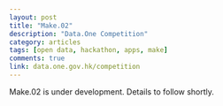 ```yaml
---
layout: post
title: "Make.02"
description: "Data.One Competition"
category: articles
tags: [open data, hackathon, apps, make]
comments: true
link: data.one.gov.hk/competition
---
```


Make.02 is under development. Details to follow shortly.
